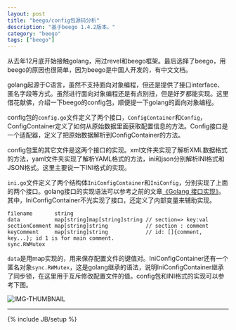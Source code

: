```yaml
---
layout: post
title: "beego/config包源码分析"
description: "基于beego 1.4.2版本。"
category: "beego"
tags: ["beego"]
---
```


从去年12月底开始接触golang，用过revel和beego框架。最后选择了beego，用beego的原因也很简单，因为beego是中国人开发的，有中文文档。

golang起源于C语言，虽然不支持面向对象编程，但还是提供了接口interface、匿名字段等方式。虽然进行面向对象编程还是有点别扭，但是好歹都能实现。这里借花献佛，介绍一下beego的config包，顺便提一下golang的面向对象编程。

config包的`config.go`文件定义了两个接口，`ConfigContainer`和`Config`，ConfigContainer定义了如何从原始数据里面获取配置信息的方法。Config接口是一个适配器，定义了把原始数据解析到ConfigContainer的方法。

config包里的其它文件是这两个接口的实现。xml文件夹实现了解析XML数据格式的方法，yaml文件夹实现了解析YAML格式的方法，ini和json分别解析INI格式和JSON格式。这里主要说一下INI格式的实现。

`ini.go`文件定义了两个结构体`IniConfigContainer`和`IniConfig`，分别实现了上面的两个接口。golang接口的实现语法可以参考之前的文章[《Golang 接口实现》](http://blog.cyeam.com/golang/2014/07/20/go_inte/)。其中，IniConfigContainer不光实现了接口，还定义了内部变量来辅助实现。

	filename       string
	data           map[string]map[string]string // section=> key:val
	sectionComment map[string]string            // section : comment
	keyComment     map[string]string            // id: []{comment, key...}; id 1 is for main comment.
	sync.RWMutex

`data`是用map实现的，用来保存配置文件的键值对。IniConfigContainer还有一个匿名对象`sync.RWMutex`，这是golang继承的语法，说明IniConfigContainer继承了同步锁，在这里用于互斥修改配置文件的值。config包和INI格式的实现可以参考下图。

![IMG-THUMBNAIL](https://res.cloudinary.com/cyeam/image/upload/v1537933530/cyeam/beego_config.png)

---


{% include JB/setup %}